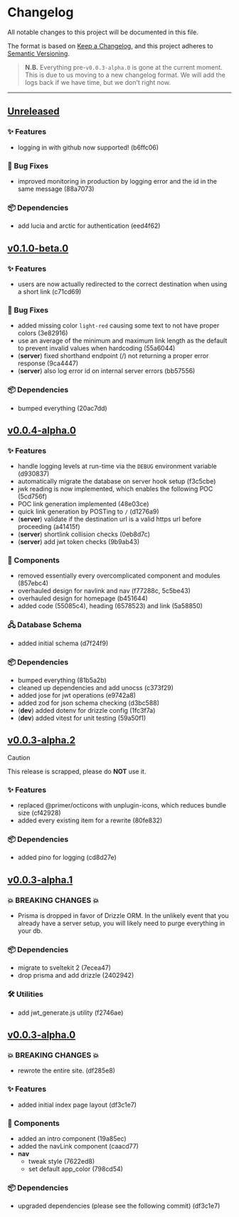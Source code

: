 <!-- Template for a new:tm: release
## [Unreleased]
<!-- ### 💥 BREAKING CHANGES 💥
### ✨ Features
### 🐛 Bug Fixes
### 🧩 Components
### 📖 Documentation
### 🖧 Database Schema
### 🛠️ Utilities
### 📦 Dependencies  -->

# Changelog

All notable changes to this project will be documented in this file.

The format is based on [Keep a Changelog](https://keepachangelog.com/en/1.1.0/),
and this project adheres to
[Semantic Versioning](https://semver.org/spec/v2.0.0.html).

> **N.B.** Everything pre-`v0.0.3-alpha.0` is gone at the current moment. This
> is due to us moving to a new changelog format. We will add the logs back if we
> have time, but we don't right now.

---

## [Unreleased]

<!-- ### 💥 BREAKING CHANGES 💥

### 🧩 Components
### 📖 Documentation
### 🖧 Database Schema
### 🛠️ Utilities
  -->

### ✨ Features
- logging in with github now supported! (b6ffc06)

### 🐛 Bug Fixes

- improved monitoring in production by logging error and the id in the same
  message (88a7073)

### 📦 Dependencies

- add lucia and arctic for authentication (eed4f62)

## [v0.1.0-beta.0]

### ✨ Features

- users are now actually redirected to the correct destination when using a
  short link (c71cd69)

### 🐛 Bug Fixes

- added missing color `light-red` causing some text to not have proper colors
  (3e82916)
- use an average of the minimum and maximum link length as the default to
  prevent invalid values when hardcoding (55a6044)
- (**server**) fixed shorthand endpoint (/) not returning a proper error
  response (9ca4447)
- (**server**) also log error id on internal server errors (bb57556)

### 📦 Dependencies

- bumped everything (20ac7dd)

## [v0.0.4-alpha.0]

### ✨ Features

- handle logging levels at run-time via the `DEBUG` environment variable
  (d930837)
- automatically migrate the database on server hook setup (f3c5cbe)
- jwk reading is now implemented, which enables the following POC (5cd756f)
- POC link generation implemented (48e03ce)
- quick link generation by POSTing to `/` (d1276a9)
- (**server**) validate if the destination url is a valid https url before
  proceeding (a41415f)
- (**server**) shortlink collision checks (0eb8d7c)
- (**server**) add jwt token checks (9b9ab43)

### 🧩 Components

- removed essentially every overcomplicated component and modules (857ebc4)
- overhauled design for navlink and nav (f77288c, 5c5be43)
- overhauled design for homepage (b451644)
- added code (55085c4), heading (6578523) and link (5a58850)

### 🖧 Database Schema

- added initial schema (d7f24f9)

### 📦 Dependencies

- bumped everything (81b5a2b)
- cleaned up dependencies and add unocss (c373f29)
- added jose for jwt operations (e9742a8)
- added zod for json schema checking (d3bc588)
- (**dev**) added dotenv for drizzle config (1fc3f7a)
- (**dev**) added vitest for unit testing (59a50f1)

## [v0.0.3-alpha.2]

> [!CAUTION]
>
> This release is scrapped, please do **NOT** use it.

### ✨ Features

- replaced @primer/octicons with unplugin-icons, which reduces bundle size
  (cf42928)
- added every existing item for a rewrite (80fe832)

### 📦 Dependencies

- added pino for logging (cd8d27e)

## [v0.0.3-alpha.1]

### 💥 BREAKING CHANGES 💥

- Prisma is dropped in favor of Drizzle ORM. In the unlikely event that you
  already have a server setup, you will likely need to purge everything in your
  db.

### 📦 Dependencies

- migrate to sveltekit 2 (7ecea47)
- drop prisma and add drizzle (2402942)

### 🛠️ Utilities

- add jwt_generate.js utility (f2746ae)

## [v0.0.3-alpha.0]

### 💥 BREAKING CHANGES 💥

- rewrote the entire site. (df285e8)

### ✨ Features

- added initial index page layout (df3c1e7)

### 🧩 Components

- added an intro component (19a85ec)
- added the navLink component (caacd77)
- **nav**
  - tweak style (7622ed8)
  - set default app_color (798cd54)

### 📦 Dependencies

- upgraded dependencies (please see the following commit) (df3c1e7)

[Unreleased]: https://patchy.soopy.moe/cassie/shortify/compare/v0.0.4-alpha.0...HEAD
[v0.1.0-beta.0]: https://patchy.soopy.moe/cassie/shortify/compare/v0.0.4-alpha.0...v0.1.0-beta.0
[v0.0.4-alpha.0]: https://patchy.soopy.moe/cassie/shortify/compare/v0.0.3-alpha.2...v0.0.4-alpha.0
[v0.0.3-alpha.2]: https://patchy.soopy.moe/cassie/shortify/compare/v0.0.3-alpha.1...v0.0.3-alpha.2
[v0.0.3-alpha.1]: https://patchy.soopy.moe/cassie/shortify/compare/v0.0.3-alpha.0...v0.0.3-alpha.1
[v0.0.3-alpha.0]: https://patchy.soopy.moe/cassie/shortify/compare/v0.0.2-alpha.0...v0.0.3-alpha.0
